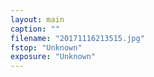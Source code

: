 ```yaml
---
layout: main
caption: ""
filename: "20171116213515.jpg"
fstop: "Unknown"
exposure: "Unknown"
---
```

